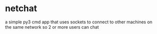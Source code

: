 # netchat
a simple py3 cmd app that uses sockets to connect to other machines on the same network so 2 or more users can chat
